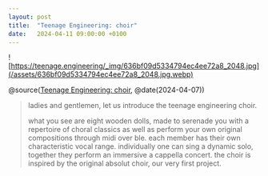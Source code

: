 ```yaml
---
layout: post
title:  "Teenage Engineering: choir"
date:   2024-04-11 09:00:00 +0100
---
```


![https://teenage.engineering/_img/636bf09d5334794ec4ee72a8_2048.jpg](/assets/636bf09d5334794ec4ee72a8_2048.jpg.webp)

@source([Teenage Engineering: choir](https://teenage.engineering/products/choir), @date(2024-04-07))

> ladies and gentlemen, let us introduce the teenage engineering choir.
> 
> what you see are eight wooden dolls, made to serenade you with a repertoire of choral classics as well as perform your own original compositions through midi over ble. each member has their own characteristic vocal range. individually one can sing a dynamic solo, together they perform an immersive a cappella concert. the choir is inspired by the original absolut choir, our very first project.